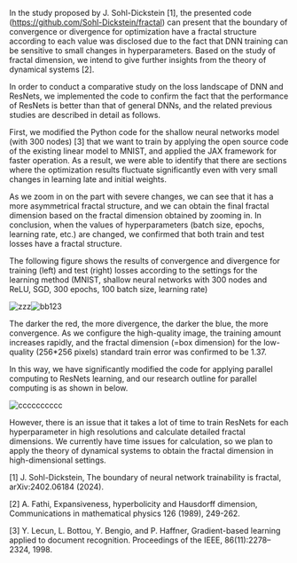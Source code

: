 In the study proposed by J. Sohl-Dickstein [1], the presented code (https://github.com/Sohl-Dickstein/fractal) can present that the boundary of convergence or divergence for optimization  have a fractal structure according to each value was disclosed due to the fact that DNN training can be sensitive to small changes in hyperparameters. Based on the study of fractal dimension, we intend to give further insights from the theory of dynamical systems [2].

In order to conduct a comparative study on the loss landscape of DNN and ResNets, we implemented the code to confirm the fact that the performance of ResNets is better than that of general DNNs, and the related previous studies are described in detail as follows.

First, we modified the Python code for the shallow neural networks model (with 300 nodes) [3] that we want to train by applying the open source code of the existing linear model to MNIST, and applied the JAX framework for faster operation. As a result, we were able to identify that there are sections where the optimization results fluctuate significantly even with very small changes in learning late and initial weights. 

As we zoom in on the part with severe changes, we can see that it has a more asymmetrical fractal structure, and we can obtain the final fractal dimension based on the fractal dimension obtained by zooming in. In conclusion, when the values ​​of hyperparameters (batch size, epochs, learning rate, etc.) are changed, we confirmed that both train and test losses have a fractal structure.

The following figure shows the results of convergence and divergence for training (left) and test (right) losses according to the settings for the learning method (MNIST, shallow neural networks with 300 nodes and ReLU, SGD, 300 epochs, 100 batch size, learning rate)

![zzz](https://github.com/user-attachments/assets/8b7bddbe-9c90-434f-9dec-3cecd07f3031)![bb123](https://github.com/user-attachments/assets/b96c78b7-f69a-42b1-8761-507231d0b1f5)


The darker the red, the more divergence, the darker the blue, the more convergence. As we configure the high-quality image, the training amount increases rapidly, and the fractal dimension (=box dimension) for the low-quality (256*256 pixels) standard train error was confirmed to be 1.37.



In this way, we have significantly modified the code for applying parallel computing to ResNets learning, and our research outline for parallel computing is as shown in below. 

![cccccccccc](https://github.com/user-attachments/assets/6a718468-4c5c-49f8-9b5c-abd1c0e0eb51)


However, there is an issue that it takes a lot of time to train ResNets for each hyperparameter in high resolutions and calculate detailed fractal dimensions. We currently have time issues for calculation, so we plan to apply the theory of dynamical systems to obtain the fractal dimension in high-dimensional settings.

[1] J. Sohl-Dickstein, The boundary of neural network trainability is fractal, arXiv:2402.06184 (2024).

[2] A. Fathi, Expansiveness, hyperbolicity and Hausdorff dimension, Communications in mathematical physics 126 (1989), 249-262.

[3] Y. Lecun, L. Bottou, Y. Bengio, and P. Haffner, Gradient-based learning applied to document recognition. Proceedings of the IEEE, 86(11):2278–2324, 1998.

